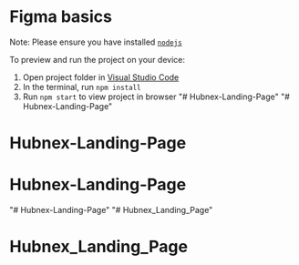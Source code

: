 
  # Figma basics

  Note: Please ensure you have installed <code><a href="https://nodejs.org/en/download/">nodejs</a></code>

  To preview and run the project on your device:
  1) Open project folder in <a href="https://code.visualstudio.com/download">Visual Studio Code</a>
  2) In the terminal, run `npm install`
  3) Run `npm start` to view project in browser
  "# Hubnex-Landing-Page" 
"# Hubnex-Landing-Page" 
# Hubnex-Landing-Page
# Hubnex-Landing-Page
"# Hubnex-Landing-Page" 
"# Hubnex_Landing_Page" 
# Hubnex_Landing_Page

